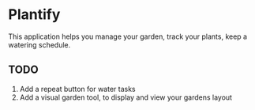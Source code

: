 # Plantify

This application helps you manage your garden, track your plants, keep a watering schedule.

## TODO

1) Add a repeat button for water tasks 
2) Add a visual garden tool, to display and view your gardens layout 
